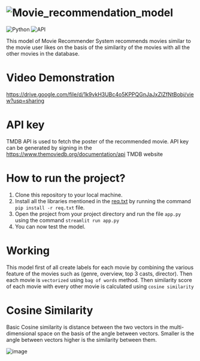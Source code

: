 # ![Movie_recommendation_model](https://surfithere.streamlit.app)

![Python](https://img.shields.io/badge/Python-3.8-blueviolet)
![API](https://img.shields.io/badge/API-TMDB-fcba03)

This model of Movie Recommender System recommends movies similar to the movie user likes on the basis of the similarity of the movies with all the other movies in the database.
# Video Demonstration
https://drive.google.com/file/d/1k9vkH3UBc4o5KPPQGnJaJxZIZfNtBobj/view?usp=sharing

# API key
TMDB API is used to fetch the poster of the recommended movie.
API key can be generated by signing in the  https://www.themoviedb.org/documentation/api TMDB website 

# How to run the project?
1. Clone this repository to your local machine.
2. Install all the libraries mentioned in the [req.txt]()  by running the command `pip install -r req.txt` file.
3. Open the project from your project directory and run the file `app.py` using the command `streamlit run app.py`
4. You can now test the model.

# Working
This model first of all create labels for each movie by combining the various feature of the movies such as (genre, overview, top 3 casts, director).
Then each movie is `vectorized` using `bag of words` method.
Then similarity score of each movie with every other movie is calculated using `cosine similarity`

# Cosine Similarity
Basic Cosine similarity is distance between the two vectors in the multi-dimensional space on the basis of the angle between vectors. Smaller is the angle between vectors higher is the similarity between them.

![image](https://github.com/vaibhavgup3003/movie_recommender_system/assets/103132948/8dfddcf2-7d7f-4c8a-b07e-bb161b5c92da)

